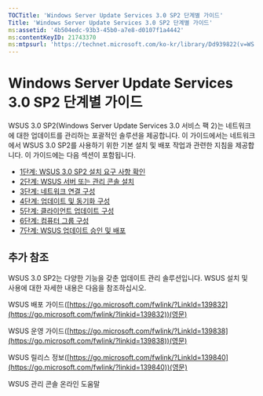 ```yaml
---
TOCTitle: 'Windows Server Update Services 3.0 SP2 단계별 가이드'
Title: 'Windows Server Update Services 3.0 SP2 단계별 가이드'
ms:assetid: '4b504edc-93b3-45b0-a7e8-d0107f1a4442'
ms:contentKeyID: 21743370
ms:mtpsurl: 'https://technet.microsoft.com/ko-kr/library/Dd939822(v=WS.10)'
---
```


Windows Server Update Services 3.0 SP2 단계별 가이드
====================================================

WSUS 3.0 SP2(Windows Server Update Services 3.0 서비스 팩 2)는 네트워크에 대한 업데이트를 관리하는 포괄적인 솔루션을 제공합니다. 이 가이드에서는 네트워크에서 WSUS 3.0 SP2를 사용하기 위한 기본 설치 및 배포 작업과 관련한 지침을 제공합니다. 이 가이드에는 다음 섹션이 포함됩니다.

-   [1단계: WSUS 3.0 SP2 설치 요구 사항 확인](https://technet.microsoft.com/ec01bd75-5def-4899-8cee-ddab827bbd83)
-   [2단계: WSUS 서버 또는 관리 콘솔 설치](https://technet.microsoft.com/6db6fcb0-c55d-43b9-9b07-4040c6267759)
-   [3단계: 네트워크 연결 구성](https://technet.microsoft.com/42a144c5-f08e-4a6e-b360-47ddea77bd24)
-   [4단계: 업데이트 및 동기화 구성](https://technet.microsoft.com/deeaa7e1-9b50-45cb-9537-d75f70de3405)
-   [5단계: 클라이언트 업데이트 구성](https://technet.microsoft.com/5ae60ead-3e94-456c-a692-c0f193ea5d5a)
-   [6단계: 컴퓨터 그룹 구성](https://technet.microsoft.com/70518732-2179-4e41-9609-7f9999867f41)
-   [7단계: WSUS 업데이트 승인 및 배포](https://technet.microsoft.com/c4e58e17-d5e3-4194-8f26-b459e0c03b86)

추가 참조
---------

WSUS 3.0 SP2는 다양한 기능을 갖춘 업데이트 관리 솔루션입니다. WSUS 설치 및 사용에 대한 자세한 내용은 다음을 참조하십시오.

WSUS 배포 가이드([https://go.microsoft.com/fwlink/?LinkId=139832](https://go.microsoft.com/fwlink/?linkid=139832))(영문)

WSUS 운영 가이드([https://go.microsoft.com/fwlink/?LinkId=139838](https://go.microsoft.com/fwlink/?linkid=139838))(영문)

WSUS 릴리스 정보([https://go.microsoft.com/fwlink/?LinkId=139840](https://go.microsoft.com/fwlink/?linkid=139840))(영문)

WSUS 관리 콘솔 온라인 도움말

